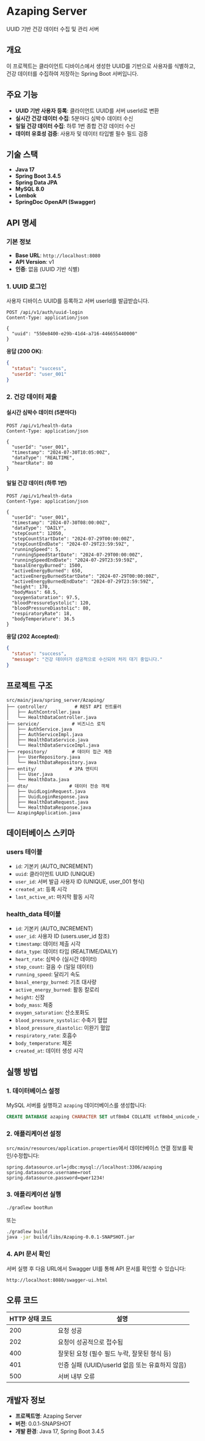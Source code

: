 # Azaping Server

UUID 기반 건강 데이터 수집 및 관리 서버

## 개요

이 프로젝트는 클라이언트 디바이스에서 생성한 UUID를 기반으로 사용자를 식별하고, 건강 데이터를 수집하여 저장하는 Spring Boot 서버입니다.

## 주요 기능

- **UUID 기반 사용자 등록**: 클라이언트 UUID를 서버 userId로 변환
- **실시간 건강 데이터 수집**: 5분마다 심박수 데이터 수신
- **일일 건강 데이터 수집**: 하루 1번 종합 건강 데이터 수신
- **데이터 유효성 검증**: 사용자 및 데이터 타입별 필수 필드 검증

## 기술 스택

- **Java 17**
- **Spring Boot 3.4.5**
- **Spring Data JPA**
- **MySQL 8.0**
- **Lombok**
- **SpringDoc OpenAPI (Swagger)**

## API 명세

### 기본 정보

- **Base URL**: `http://localhost:8080`
- **API Version**: v1
- **인증**: 없음 (UUID 기반 식별)

### 1. UUID 로그인

사용자 디바이스 UUID를 등록하고 서버 userId를 발급받습니다.

```http
POST /api/v1/auth/uuid-login
Content-Type: application/json

{
  "uuid": "550e8400-e29b-41d4-a716-446655440000"
}
```

**응답 (200 OK)**:
```json
{
  "status": "success",
  "userId": "user_001"
}
```

### 2. 건강 데이터 제출

#### 실시간 심박수 데이터 (5분마다)

```http
POST /api/v1/health-data
Content-Type: application/json

{
  "userId": "user_001",
  "timestamp": "2024-07-30T10:05:00Z",
  "dataType": "REALTIME",
  "heartRate": 80
}
```

#### 일일 건강 데이터 (하루 1번)

```http
POST /api/v1/health-data
Content-Type: application/json

{
  "userId": "user_001",
  "timestamp": "2024-07-30T08:00:00Z",
  "dataType": "DAILY",
  "stepCount": 12050,
  "stepCountStartDate": "2024-07-29T00:00:00Z",
  "stepCountEndDate": "2024-07-29T23:59:59Z",
  "runningSpeed": 5,
  "runningSpeedStartDate": "2024-07-29T00:00:00Z",
  "runningSpeedEndDate": "2024-07-29T23:59:59Z",
  "basalEnergyBurned": 1500,
  "activeEnergyBurned": 650,
  "activeEnergyBurnedStartDate": "2024-07-29T00:00:00Z",
  "activeEnergyBurnedEndDate": "2024-07-29T23:59:59Z",
  "height": 170,
  "bodyMass": 68.5,
  "oxygenSaturation": 97.5,
  "bloodPressureSystolic": 120,
  "bloodPressureDiastolic": 80,
  "respiratoryRate": 18,
  "bodyTemperature": 36.5
}
```

**응답 (202 Accepted)**:
```json
{
  "status": "success",
  "message": "건강 데이터가 성공적으로 수신되어 처리 대기 중입니다."
}
```

## 프로젝트 구조

```
src/main/java/spring_server/Azaping/
├── controller/          # REST API 컨트롤러
│   ├── AuthController.java
│   └── HealthDataController.java
├── service/            # 비즈니스 로직
│   ├── AuthService.java
│   ├── AuthServiceImpl.java
│   ├── HealthDataService.java
│   └── HealthDataServiceImpl.java
├── repository/         # 데이터 접근 계층
│   ├── UserRepository.java
│   └── HealthDataRepository.java
├── entity/            # JPA 엔티티
│   ├── User.java
│   └── HealthData.java
├── dto/               # 데이터 전송 객체
│   ├── UuidLoginRequest.java
│   ├── UuidLoginResponse.java
│   ├── HealthDataRequest.java
│   └── HealthDataResponse.java
└── AzapingApplication.java
```

## 데이터베이스 스키마

### users 테이블
- `id`: 기본키 (AUTO_INCREMENT)
- `uuid`: 클라이언트 UUID (UNIQUE)
- `user_id`: 서버 발급 사용자 ID (UNIQUE, user_001 형식)
- `created_at`: 등록 시각
- `last_active_at`: 마지막 활동 시각

### health_data 테이블
- `id`: 기본키 (AUTO_INCREMENT)
- `user_id`: 사용자 ID (users.user_id 참조)
- `timestamp`: 데이터 제출 시각
- `data_type`: 데이터 타입 (REALTIME/DAILY)
- `heart_rate`: 심박수 (실시간 데이터)
- `step_count`: 걸음 수 (일일 데이터)
- `running_speed`: 달리기 속도
- `basal_energy_burned`: 기초 대사량
- `active_energy_burned`: 활동 칼로리
- `height`: 신장
- `body_mass`: 체중
- `oxygen_saturation`: 산소포화도
- `blood_pressure_systolic`: 수축기 혈압
- `blood_pressure_diastolic`: 이완기 혈압
- `respiratory_rate`: 호흡수
- `body_temperature`: 체온
- `created_at`: 데이터 생성 시각

## 실행 방법

### 1. 데이터베이스 설정

MySQL 서버를 실행하고 `azaping` 데이터베이스를 생성합니다:

```sql
CREATE DATABASE azaping CHARACTER SET utf8mb4 COLLATE utf8mb4_unicode_ci;
```

### 2. 애플리케이션 설정

`src/main/resources/application.properties`에서 데이터베이스 연결 정보를 확인/수정합니다:

```properties
spring.datasource.url=jdbc:mysql://localhost:3306/azaping
spring.datasource.username=root
spring.datasource.password=qwer1234!
```

### 3. 애플리케이션 실행

```bash
./gradlew bootRun
```

또는

```bash
./gradlew build
java -jar build/libs/Azaping-0.0.1-SNAPSHOT.jar
```

### 4. API 문서 확인

서버 실행 후 다음 URL에서 Swagger UI를 통해 API 문서를 확인할 수 있습니다:

```
http://localhost:8080/swagger-ui.html
```

## 오류 코드

| HTTP 상태 코드 | 설명 |
|---------------|------|
| 200 | 요청 성공 |
| 202 | 요청이 성공적으로 접수됨 |
| 400 | 잘못된 요청 (필수 필드 누락, 잘못된 형식 등) |
| 401 | 인증 실패 (UUID/userId 없음 또는 유효하지 않음) |
| 500 | 서버 내부 오류 |

## 개발자 정보

- **프로젝트명**: Azaping Server
- **버전**: 0.0.1-SNAPSHOT
- **개발 환경**: Java 17, Spring Boot 3.4.5 